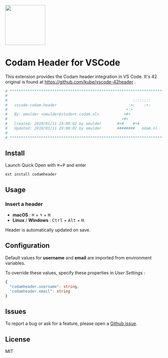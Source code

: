 <img
  src="https://raw.githubusercontent.com/oscarmulder/vscode-codam-header/master/codam.png" 
  width=128>

# Codam Header for VSCode
      
This extension provides the Codam header integration in VS Code. It's 42 original is found at https://github.com/kube/vscode-42header .

```bash
# ************************************************************************** #
#                                                                            #
#                                                        ::::::::            #
#   vscode-codam-header                                :+:    :+:            #
#                                                     +:+                    #
#   By: omulder <omulder@student.codam.nl>           +#+                     #
#                                                   +#+                      #
#   Created: 2019/01/11 19:08:02 by omulder       #+#    #+#                 #
#   Updated: 2019/01/11 19:08:02 by omulder       ########   odam.nl         #
#                                                                            #
# ************************************************************************** #
```

## Install

Launch Quick Open with <kbd>⌘</kbd>+<kbd>P</kbd> and enter
```
ext install codamheader
```

## Usage

### Insert a header
 - **macOS** : <kbd>⌘</kbd> + <kbd>⌥</kbd> + <kbd>H</kbd>
 - **Linux** / **Windows** : <kbd>Ctrl</kbd> + <kbd>Alt</kbd> + <kbd>H</kbd>.

Header is automatically updated on save.


## Configuration

Default values for **username** and **email** are imported from environment variables.

To override these values, specify these properties in *User Settings* :

```ts
{
  "codamheader.username": string,
  "codamheader.email": string
}
```


## Issues

To report a bug or ask for a feature, please open a [Github issue](https://github.com/OscarMulder/vscode-codam-header/issues).


## License

MIT
